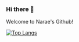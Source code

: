 ### Hi there 👋

Welcome to Narae's Github!

[![Top Langs](https://github-readme-stats.vercel.app/api/top-langs/?username=naraeleee&layout=compact/?hide=HTML)](https://github.com/naraeleee/github-readme-stats)

<!--
**naraeleee/naraeleee** is a ✨ _special_ ✨ repository because its `README.md` (this file) appears on your GitHub profile.

Here are some ideas to get you started:

- 🔭 I’m currently working on ...
- 🌱 I’m currently learning ...
- 👯 I’m looking to collaborate on ...
- 🤔 I’m looking for help with ...
- 💬 Ask me about ...
- 📫 How to reach me: ...
- 😄 Pronouns: ...
- ⚡ Fun fact: ...
-->
